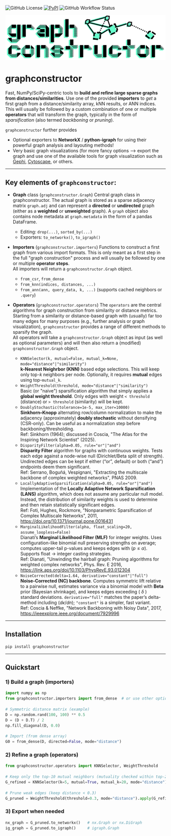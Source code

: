 ![GitHub License](https://img.shields.io/github/license/matchms/graphconstructor)
[![PyPI](https://img.shields.io/pypi/v/graphconstructor?color=teal)](https://pypi.org/project/graphconstructor/)
![[GitHub Workflow Status](https://img.shields.io/github/actions/workflow/status/matchms/graphconstructor/CI_build_and_matrix_tests.yml?branch=main)](https://img.shields.io/github/actions/workflow/status/matchms/graphconstructor/CI_build_and_matix_tests.yml
)


<img src="/docs/graphconstructor_logo.png" alt="Alt Text" width="600">

# graphconstructor
Fast, NumPy/SciPy-centric tools to **build and refine large sparse graphs from distances/similarities**.
Use one of the provided **importers** to *get* a first graph from a distance/similarity array, kNN results, or ANN indices.
This will usually be followed by a custom combination of one or multiple **operators** that will transform the graph, typically in the form of *sparsification* (also termed *backboning* or *pruning*).

`graphconstructor` further provides
* Optional exporters to **NetworkX** / **python-igraph** for using their powerful graph analysis and layouting methods!
* Very basic graph visualizations (for more fancy options --> export the graph and use one of the available tools for graph visualization such as [Gephi](https://gephi.org/), [Cytoscape](https://cytoscape.org/), or others.

---

## Key elements of `graphconstructor`:

* **Graph** class (`graphconstructor.Graph`)
  Central graph class in graphconstructor. The actual graph is stored as a sparse adjacency matrix `graph.adj` and can represent a **directed** or **undirected** graph (either as a **weighted** or **unweighted** graph).
  A `graph` object also contains node metadata at `graph.metadata` in the form of a pandas DataFrame.

  * Editing: `drop(...)`, `sorted_by(...)`
  * Exporters: `to_networkx()`, `to_igraph()`

* **Importers** (`graphconstructor.importers`)
  Functions to construct a first graph from various import formats. This is only meant as a first step in the full "graph construction" process and will usually be followed by one or multiple **operator steps**.  
  All importers will return a `graphconstructor.Graph` object.

  * `from_csr`, `from_dense`
  * `from_knn(indices, distances, ...)`
  * `from_ann(ann, query_data, k, ...)` (supports cached neighbors or `.query`)

* **Operators** (`graphconstructor.operators`)
  The `operators` are the central algorithms for graph construction from similarity or distance metrics.
  Starting from a similarity or distance-based graph with (usually) far too many edges for many purposes (e.g., further analysis or graph visualization), `graphconstructor` provides a range of different methods to sparsify the graph.  
  All operators will take a `graphconstructor.Graph` object as input (as well as optional parameters) and will then also return a (modified) `graphconstructor.Graph` object.

  * `KNNSelector(k, mutual=False, mutual_k=None, mode="distance"|"similarity")`  
    **k-Nearest Neighrbor (KNN)** based edge selections. This will keep only top-*k* neighbors per node. Optionally, it requires **mutual** edges using top-`mutual_k`.
  * `WeightThreshold(threshold, mode="distance"|"similarity")`  
    Basic (or "naive") sparsification algorithm that simply applies a **global weight threshold**. Only edges with weight `< threshold` (distance) or `> threshold` (similarity) will be kept.
  * `DoublyStochastic(tolerance=1e-5, max_iter=10000)`  
    **Sinkhorn–Knopp** alternating row/column normalization to make the adjacency (approximately) **doubly stochastic** without densifying (CSR-only). Can be useful as a normalization step before backboning/thresholding.  
    Ref: Sinkhorn (1964); discussed in Coscia, "The Atlas for the Inspiring Network Scientist" (2025).
  * `DisparityFilter(alpha=0.05, rule="or"|"and")`  
    **Disparity Filter** algorithm for graphs with continuous weights. Tests each edge against a node-wise null (Dirichlet/Beta split of strength). Undirected edges can be kept if either (“or”, default) or both (“and”) endpoints deem them significant.  
    Ref: Serrano, Boguñá, Vespignani, "Extracting the multiscale backbone of complex weighted networks", PNAS 2009.
  * `LocallyAdaptiveSparsification(alpha=0.05, rule="or"|"and")`  
    Implementation of the **Locally Adaptive Network Sparsification (LANS)** algorithm, which does not assume any particular null model. Instead, the distribution of similarity weights is used to determine and then retain statistically significant edges.  
    Ref: Foti, Hughes, Rockmore, "Nonparametric Sparsification of Complex Multiscale Networks", 2011, https://doi.org/10.1371/journal.pone.0016431
  * `MarginalLikelihoodFilter(alpha, float_scaling=20, assume_loopless=False)`  
    Dianati’s **Marginal Likelihood Filter (MLF)** for integer weights. Uses configuration-like binomial null preserving strengths on average; computes upper-tail p-values and keeps edges with ($p \le \alpha$). Supports float → integer casting strategies.  
    Ref: Dianati, "Unwinding the hairball graph: Pruning algorithms for weighted complex networks", Phys. Rev. E 2016, https://link.aps.org/doi/10.1103/PhysRevE.93.012304
  * `NoiseCorrected(delta=1.64, derivative="constant"|"full")`  
    **Noise-Corrected (NC) backbone**. Computes symmetric lift relative to a pairwise null, estimates variance via a binomial model with **Beta** prior (Bayesian shrinkage), and keeps edges exceeding ( $\delta$ ) standard deviations. `derivative="full"` matches the paper’s delta-method including ($d\kappa/dn$); `"constant"` is a        simpler, fast variant.  
    Ref: Coscia & Neffke, "Network Backboning with Noisy Data", 2017, https://ieeexplore.ieee.org/document/7929996

---

## Installation

```bash
pip install graphconstructor
```

---

## Quickstart

### 1) Build a graph (importers)

```python
import numpy as np
from graphconstructor.importers import from_dense  # or use other options, e.g. from_knn, from_ann

# Symmetric distance matrix (example)
D = np.random.rand(100, 100) ** 0.5
D = (D + D.T) / 2
np.fill_diagonal(D, 0.0)

# Import (from dense array)
G0 = from_dense(D, directed=False, mode="distance")
```

### 2) Refine a graph (operators)

```python
from graphconstructor.operators import KNNSelector, WeightThreshold

# Keep only the top-10 mutual neighbors (mutuality checked within top-20)
G_refined = KNNSelector(k=5, mutual=True, mutual_k=20, mode="distance").apply(G0)

# Prune weak edges (keep distance < 0.3)
G_pruned = WeightThreshold(threshold=0.3, mode="distance").apply(G_refined)
```

### 3) Export when needed

```python
nx_graph = G_pruned.to_networkx()   # nx.Graph or nx.DiGraph
ig_graph = G_pruned.to_igraph()     # igraph.Graph
```
